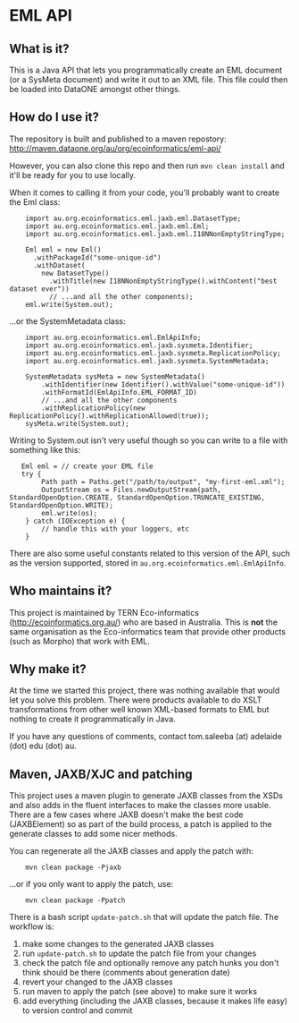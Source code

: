 # EML API
## What is it?
This is a Java API that lets you programmatically create an EML document (or a SysMeta document) and write it out to an XML file. This file could then be loaded into DataONE amongst other things.

## How do I use it?
The repository is built and published to a maven repostory: http://maven.dataone.org/au/org/ecoinformatics/eml-api/

However, you can also clone this repo and then run `mvn clean install` and it'll be ready for you to use locally.

When it comes to calling it from your code, you'll probably want to create the Eml class:

        import au.org.ecoinformatics.eml.jaxb.eml.DatasetType;
        import au.org.ecoinformatics.eml.jaxb.eml.Eml;
        import au.org.ecoinformatics.eml.jaxb.eml.I18NNonEmptyStringType;
         
        Eml eml = new Eml()
          .withPackageId("some-unique-id")
          .withDataset(
            new DatasetType()
              .withTitle(new I18NNonEmptyStringType().withContent("best dataset ever"))
              // ...and all the other components);
        eml.write(System.out);

...or the SystemMetadata class:

        import au.org.ecoinformatics.eml.EmlApiInfo;
        import au.org.ecoinformatics.eml.jaxb.sysmeta.Identifier;
        import au.org.ecoinformatics.eml.jaxb.sysmeta.ReplicationPolicy;
        import au.org.ecoinformatics.eml.jaxb.sysmeta.SystemMetadata;
        
        SystemMetadata sysMeta = new SystemMetadata()
			.withIdentifier(new Identifier().withValue("some-unique-id"))
			.withFormatId(EmlApiInfo.EML_FORMAT_ID)
			// ...and all the other components
			.withReplicationPolicy(new ReplicationPolicy().withReplicationAllowed(true));
        sysMeta.write(System.out);

Writing to System.out isn't very useful though so you can write to a file with something like this:

       Eml eml = // create your EML file
       try {
			Path path = Paths.get("/path/to/output", "my-first-eml.xml");
			OutputStream os = Files.newOutputStream(path, StandardOpenOption.CREATE, StandardOpenOption.TRUNCATE_EXISTING, StandardOpenOption.WRITE);
			eml.write(os);
		} catch (IOException e) {
			// handle this with your loggers, etc
		}

There are also some useful constants related to this version of the API, such as the version supported, stored in `au.org.ecoinformatics.eml.EmlApiInfo`.

## Who maintains it?
This project is maintained by TERN Eco-informatics (http://ecoinformatics.org.au/) who are based in Australia. This is **not** the same organisation as the Eco-informatics team that provide other products (such as Morpho) that work with EML.
 
## Why make it?
At the time we started this project, there was nothing available that would let you solve this problem. There were products available to do XSLT transformations from other well known XML-based formats to EML but nothing to create it programmatically in Java.

If you have any questions of comments, contact tom.saleeba (at) adelaide (dot) edu (dot) au.

## Maven, JAXB/XJC and patching
This project uses a maven plugin to generate JAXB classes from the XSDs and also adds in the fluent interfaces to make the classes more usable. There are a few cases where JAXB doesn't make the best code (JAXBElement) so as part of the build process, a patch is applied to the generate classes to add some nicer methods.

You can regenerate all the JAXB classes and apply the patch with:

        mvn clean package -Pjaxb

...or if you only want to apply the patch, use:

        mvn clean package -Ppatch

There is a bash script `update-patch.sh` that will update the patch file. The workflow is:

 1. make some changes to the generated JAXB classes
 1. run `update-patch.sh` to update the patch file from your changes
 1. check the patch file and optionally remove any patch hunks you don't think should be there (comments about generation date)
 1. revert your changed to the JAXB classes
 1. run maven to apply the patch (see above) to make sure it works
 1. add everything (including the JAXB classes, because it makes life easy) to version control and commit
